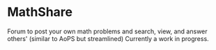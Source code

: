 # MathShare
Forum to post your own math problems and search, view, and answer others' (similar to AoPS but streamlined)
Currently a work in progress.
